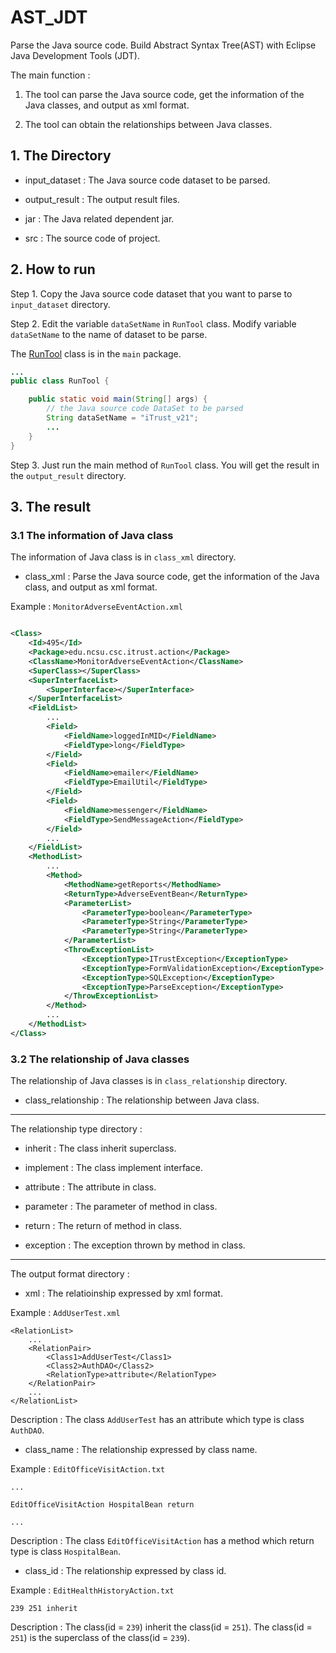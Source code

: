 # AST_JDT
Parse the Java source code. Build Abstract Syntax Tree(AST) with Eclipse Java Development Tools (JDT).

The main function : 

1. The tool can parse the Java source code, get the information of the Java classes, and output as xml format.

2. The tool can obtain the relationships between Java classes.

## 1. The Directory

- input_dataset : The Java source code dataset to be parsed.

- output_result : The output result files.

- jar : The Java related dependent jar.

- src : The source code of project.

## 2. How to run

Step 1. Copy the Java source code dataset that you want to parse to `input_dataset` directory.

Step 2. Edit the variable `dataSetName` in `RunTool` class. Modify variable `dataSetName` to the name of dataset to be parse. 

The [RunTool](https://github.com/yeweimian21/AST_JDT/blob/master/JDT_AST/src/main/RunTool.java) class is in the `main` package.

``` Java
...
public class RunTool {

    public static void main(String[] args) {
        // the Java source code DataSet to be parsed
        String dataSetName = "iTrust_v21";
        ...
    }
}
```

Step 3. Just run the main method of `RunTool` class. You will get the result in the `output_result` directory.

## 3. The result

### 3.1 The information of Java class

The information of Java class is in `class_xml` directory.

 - class_xml : Parse the Java source code, get the information of the Java class, and output as xml format.

Example : `MonitorAdverseEventAction.xml`

``` xml

<Class>
    <Id>495</Id>
    <Package>edu.ncsu.csc.itrust.action</Package>
    <ClassName>MonitorAdverseEventAction</ClassName>
    <SuperClass></SuperClass>
    <SuperInterfaceList>
        <SuperInterface></SuperInterface>
    </SuperInterfaceList>
    <FieldList>
        ...
        <Field>
            <FieldName>loggedInMID</FieldName>
            <FieldType>long</FieldType>
        </Field>
        <Field>
            <FieldName>emailer</FieldName>
            <FieldType>EmailUtil</FieldType>
        </Field>
        <Field>
            <FieldName>messenger</FieldName>
            <FieldType>SendMessageAction</FieldType>
        </Field>
        ...
    </FieldList>
    <MethodList>
        ...
        <Method>
            <MethodName>getReports</MethodName>
            <ReturnType>AdverseEventBean</ReturnType>
            <ParameterList>
                <ParameterType>boolean</ParameterType>
                <ParameterType>String</ParameterType>
                <ParameterType>String</ParameterType>
            </ParameterList>
            <ThrowExceptionList>
                <ExceptionType>ITrustException</ExceptionType>
                <ExceptionType>FormValidationException</ExceptionType>
                <ExceptionType>SQLException</ExceptionType>
                <ExceptionType>ParseException</ExceptionType>
            </ThrowExceptionList>
        </Method>
        ...
    </MethodList>
</Class>
```

### 3.2 The relationship of Java classes

The relationship of Java classes is in `class_relationship` directory.

- class_relationship : The relationship between Java class.

---

The relationship type directory : 

- inherit : The class inherit superclass.

- implement : The class implement interface.

- attribute : The attribute in class.

- parameter : The parameter of method in class.

- return : The return of method in class.

- exception : The exception thrown by method in class.

---

The output format directory : 

- xml : The relatioinship expressed by xml format.

Example : `AddUserTest.xml`

```
<RelationList>
    ...
    <RelationPair>
        <Class1>AddUserTest</Class1>
        <Class2>AuthDAO</Class2>
        <RelationType>attribute</RelationType>
    </RelationPair>
    ...
</RelationList>
```

Description : The class `AddUserTest` has an attribute which type is class `AuthDAO`.

- class_name : The relationship expressed by class name.

Example : `EditOfficeVisitAction.txt`

```
...

EditOfficeVisitAction HospitalBean return

...
```

Description : The class `EditOfficeVisitAction` has a method which return type is class `HospitalBean`.

- class_id : The relationship expressed by class id.

Example : `EditHealthHistoryAction.txt`

```
239 251 inherit
```

Description : The class(id = `239`) inherit the class(id = `251`). The class(id = `251`) is the superclass of the class(id = `239`).

